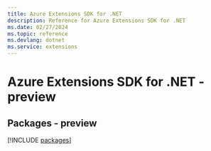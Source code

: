 ```yaml
---
title: Azure Extensions SDK for .NET
description: Reference for Azure Extensions SDK for .NET
ms.date: 02/27/2024
ms.topic: reference
ms.devlang: dotnet
ms.service: extensions
---
```

# Azure Extensions SDK for .NET - preview
## Packages - preview
[!INCLUDE [packages](extensions-index.md)]